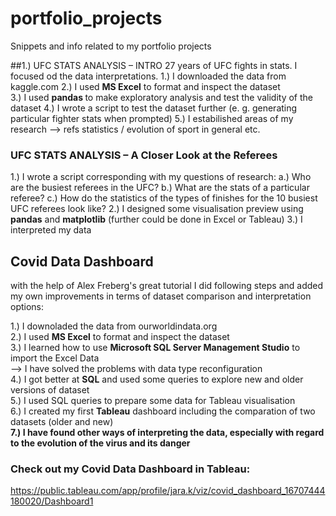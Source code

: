 # portfolio_projects
Snippets and info related to my portfolio projects

##1.) UFC STATS ANALYSIS – INTRO
27 years of UFC fights in stats. I focused od the data interpretations.
1.) I downloaded the data from kaggle.com
2.) I used <b>MS Excel</b> to format and inspect the dataset <br>
3.) I used <b> pandas </b> to make exploratory analysis and test the validity of the dataset
4.) I wrote a script to test the dataset further (e. g. generating particular fighter stats when prompted)
5.) I estabilished areas of my research --> refs statistics / evolution of sport in general etc. 

### UFC STATS ANALYSIS – A Closer Look at the Referees
1.) I wrote a script corresponding with my questions of research:
             a.) Who are the busiest referees in the UFC?
             b.) What are the stats of a particular referee?
             c.) How do the statistics of the types of finishes for the 10 busiest UFC referees look like?
2.) I designed some visualisation preview using <b>pandas</b> and <b>matplotlib</b> (further could be done in Excel or Tableau)
3.) I interpreted my data


## Covid Data Dashboard

with the help of Alex Freberg's great tutorial I did following steps and added my own improvements in terms of dataset comparison and interpretation options:<br>

1.) I downoladed the data from ourworldindata.org <br>
2.) I used <b>MS Excel</b> to format and inspect the dataset <br>
3.) I learned how to use <b>Microsoft SQL Server Management Studio</b> to import the Excel Data <br>
       --> I have solved the problems with data type reconfiguration <br>
4.) I got better at <b>SQL</b> and used some queries to explore new and older versions of dataset <br>
5.) I used SQL queries to prepare some data for Tableau visualisation <br>
6.) I created my first <b>Tableau</b> dashboard including the comparation of two datasets (older and new) <br>
<b>7.) I have found other ways of interpreting the data, especially with regard to the evolution of the virus and its danger</b>

### Check out my Covid Data Dashboard in Tableau:
https://public.tableau.com/app/profile/jara.k/viz/covid_dashboard_16707444180020/Dashboard1

 


